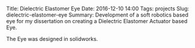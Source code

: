 Title: Dielectric Elastomer Eye
Date: 2016-12-10 14:00
Tags: projects
Slug: dielectric-elastomer-eye
Summary: Development of a soft robotics based eye for my dissertation on creating a Dielectric Elastomer Actuator based Eye.

The Eye was designed in solidworks.